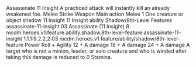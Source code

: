 <ability>
  <name>Assassinate</name>
  <cost>11 Insight</cost>
  <flavor>A practiced attack will instantly kill an already weakened foe.</flavor>
  <keywords>
    <keyword>Melee</keyword>
    <keyword>Strike</keyword>
    <keyword>Weapon</keyword>
  </keywords>
  <type>Main action</type>
  <distance>Melee 1</distance>
  <target>One creature or object</target>
  <metadata>
    <class>shadow</class>
    <cost>11 Insight</cost>
    <cost_amount>11</cost_amount>
    <cost_resource>Insight</cost_resource>
    <feature_type>ability</feature_type>
    <file_dpath>Shadow/8th-Level Features</file_dpath>
    <item_id>assassinate-11-insight</item_id>
    <item_index>03</item_index>
    <item_name>Assassinate (11 Insight)</item_name>
    <level>8</level>
    <scc>mcdm.heroes.v1:feature.ability.shadow.8th-level-feature:assassinate-11-insight</scc>
    <scdc>1.1.1:9.2.2.2:03</scdc>
    <source>mcdm.heroes.v1</source>
    <type>feature/ability/shadow/8th-level-feature</type>
  </metadata>
  <effects>
    <effect type="roll">
      <roll>Power Roll + Agility</roll>
      <t1>12 + A damage</t1>
      <t2>18 + A damage</t2>
      <t3>24 + A damage</t3>
    </effect>
    <effect type="mundane">A target who is not a minion, leader, or solo creature and who is winded after taking this damage is reduced to 0 Stamina.</effect>
  </effects>
</ability>
